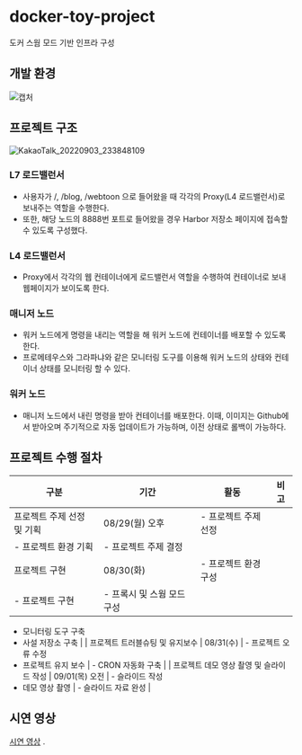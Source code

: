 # docker-toy-project
도커 스웜 모드 기반 인프라 구성

## 개발 환경
![캡처](https://user-images.githubusercontent.com/75442105/190185585-261a8d61-81c3-4f3e-9a1f-dda2b8975a77.JPG)

## 프로젝트 구조
![KakaoTalk_20220903_233848109](https://user-images.githubusercontent.com/75442105/190185766-4456e501-d5f1-4db5-8542-a6fe6ff24465.jpg)

### L7 로드밸런서  
- 사용자가 /, /blog, /webtoon 으로 들어왔을 때 각각의 Proxy(L4 로드밸런서)로 보내주는 역할을 수행한다.
- 또한, 해당 노드의 8888번 포트로 들어왔을 경우 Harbor 저장소 페이지에 접속할 수 있도록 구성했다.

### L4 로드밸런서  
- Proxy에서 각각의 웹 컨테이너에게 로드밸런서 역할을 수행하여 컨테이너로 보내 웹페이지가 보이도록 한다.

### 매니저 노드  
- 워커 노드에게 명령을 내리는 역할을 해 워커 노드에 컨테이너를 배포할 수 있도록 한다.
- 프로메테우스와 그라파냐와 같은 모니터링 도구를 이용해 워커 노드의 상태와 컨테이너 상태를 모니터링 할 수 있다.

### 워커 노드  
- 매니저 노드에서 내린 명령을 받아 컨테이너를 배포한다. 이때, 이미지는 Github에서 받아오며 주기적으로 자동 업데이트가 가능하며, 이전 상태로 롤백이 가능하다.

## 프로젝트 수행 절차  
| 구분 | 기간 | 활동 | 비고 |
| --- | --- | --- | --- |
| 프로젝트 주제 선정 및 기획 | 08/29(월) 오후 | - 프로젝트 주제 선정
- 프로젝트 환경 기획 | - 프로젝트 주제 결정 |
| 프로젝트 구현 | 08/30(화) | - 프로젝트 환경 구성
- 프로젝트 구현 | - 프록시 및 스웜 모드 구성
- 모니터링 도구 구축
- 사설 저장소 구축 |
| 프로젝트 트러블슈팅 및 유지보수 | 08/31(수) | - 프로젝트 오류 수정
- 프로젝트 유지 보수 | - CRON 자동화 구축 |
| 프로젝트 데모 영상 촬영 및 슬라이드 작성 | 09/01(목) 오전 | - 슬라이드 작성
- 데모 영상 촬영 | - 슬라이드 자료 완성 |  

## 시연 영상
[시연 영상]([https://youtu.be/VCmE9YuIp6M](https://youtu.be/VCmE9YuIp6M)) .
